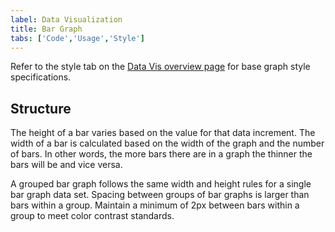 ```yaml
---
label: Data Visualization
title: Bar Graph
tabs: ['Code','Usage','Style']
---
```


Refer to the style tab on the [Data Vis overview page](/data-vis/overview/style) for base graph style specifications.

## Structure
The height of a bar varies based on the value for that data increment. The width of a bar is calculated based on the width of the graph and the number of bars. In other words, the more bars there are in a graph the thinner the bars will be and vice versa.

A grouped bar graph follows the same width and height rules for a single bar graph data set. Spacing between groups of bar graphs is larger than bars within a group. Maintain a minimum of 2px between bars within a group to meet color contrast standards.
